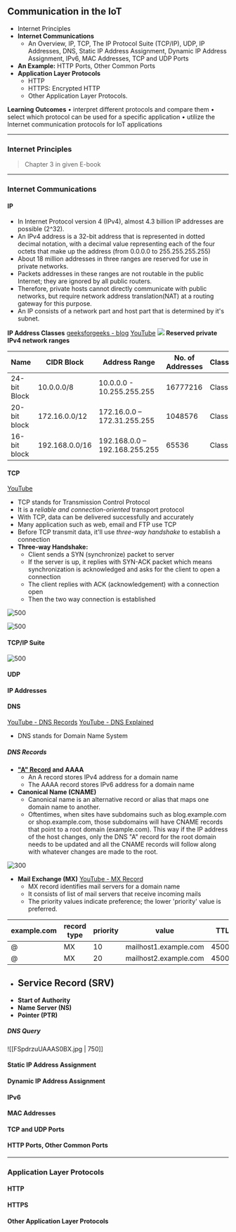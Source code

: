 ## Communication in the IoT
- Internet Principles
- __Internet Communications__ 
	- An Overview, IP, TCP, The IP Protocol Suite (TCP/IP), UDP, IP Addresses, DNS, Static IP Address Assignment, Dynamic IP Address Assignment, IPv6, MAC Addresses, TCP and UDP Ports
- __An Example:__ HTTP Ports, Other Common Ports
- __Application Layer Protocols__
	- HTTP
	- HTTPS: Encrypted HTTP
	- Other Application Layer Protocols.  

__Learning Outcomes__
• interpret different protocols and compare them
• select which protocol can be used for a specific application
• utilize the Internet communication protocols for IoT applications

---
### Internet Principles
> Chapter 3 in given E-book
---
### Internet Communications
#### IP
- In Internet Protocol version 4 (IPv4), almost 4.3 billion IP addresses are possible (2^32).
- An IPv4 address is a 32-bit address that is represented in dotted decimal notation, with a decimal value representing each of the four octets that make up the address (from 0.0.0.0 to 255.255.255.255)
- About 18 million addresses in three ranges are reserved for use in private networks. 
- Packets addresses in these ranges are not routable in the public Internet; they are ignored by all public routers. 
- Therefore, private hosts cannot directly communicate with public networks, but require network address translation(NAT) at a routing gateway for this purpose.
- An IP consists of a network part and host part that is determined by it's subnet.

__IP Address Classes__
[geeksforgeeks - blog](https://www.geeksforgeeks.org/introduction-of-classful-ip-addressing/)
[YouTube](https://www.youtube.com/watch?v=vcArZIAmnYQ&t=464s&ab_channel=SunnyClassroom)
![](nethostdata.jpg)
__Reserved private IPv4 network ranges__

|Name|CIDR Block|Address Range|No. of Addresses|Classfull|
|-|-|-|-|-|
|24-bit Block|10.0.0.0/8|10.0.0.0 - 10.255.255.255|16777216|Class A|
|20-bit block|172.16.0.0/12|172.16.0.0 – 172.31.255.255|1048576|Class B|
|16-bit block|192.168.0.0/16|192.168.0.0 – 192.168.255.255|65536|Class C|

#### TCP
[YouTube](https://www.youtube.com/watch?v=xMtP5ZB3wSk&ab_channel=SunnyClassroom)
- TCP stands for Transmission Control Protocol
- It is a _reliable and connection-oriented_ transport protocol
- With TCP, data can be delivered successfully and accurately
- Many application such as web, email and FTP use TCP
- Before TCP transmit data, it'll use _three-way handshake_ to establish a connection
-  __Three-way Handshake:__
	- Client sends a SYN (synchronize) packet to server
	- If the server is up, it replies with SYN-ACK packet which means synchronization is acknowledged and asks for the client to open a connection
	-  The client replies with ACK (acknowledgement) with a connection open
	- Then the two way connection is established
	
![500](a2VfMV8ucG5n.webp)
	
![500](Y2Vzcy5wbmc.webp)

#### TCP/IP Suite
![500](LmpwZw.webp)

#### UDP
#### IP Addresses
#### DNS
[YouTube - DNS Records](https://www.youtube.com/watch?v=6uEwzkfViSM&ab_channel=itfreetraining) [YouTube - DNS Explained](https://www.youtube.com/watch?v=72snZctFFtA&ab_channel=DNSMadeEasyVideos)
- DNS stands for Domain Name System

##### DNS Records
- __["A" Record](https://dnsmadeeasy.com/post/what-is-an-a-record) and AAAA__
	- An A record stores IPv4 address for a domain name
	- The AAAA record stores IPv6 address for a domain name
- __Canonical Name (CNAME)__
	- Canonical name is an alternative record or alias that maps one domain name to another.
	- Oftentimes, when sites have subdomains such as blog.example.com or shop.example.com, those subdomains will have CNAME records that point to a root domain (example.com). This way if the IP address of the host changes, only the DNS "A" record for the root domain needs to be updated and all the CNAME records will follow along with whatever changes are made to the root.

![300](627d639cbbc41b8058488033_A_RECORD_DNS_EXAMPLE.png)
- __Mail Exchange (MX)__
	[YouTube - MX Record](https://www.youtube.com/watch?v=aWWZ85UAsCg&t=135s&ab_channel=GoogleWorkspace)
	- MX record identifies mail servers for a domain name 
	- It consists of list of mail servers that receive incoming mails
	- The priority values indicate preference; the lower 'priority' value is preferred.

|example.com|record type|priority|value|TTL|
|-|-|-|-|-|
|@|MX|10|mailhost1.example.com|45000|
|@|MX|20|mailhost2.example.com|45000|

- __Service Record (SRV)__
	- 
- __Start of Authority__
- __Name Server (NS)__
- __Pointer (PTR)__

##### DNS Query

![[FSpdrzuUAAAS0BX.jpg | 750]]

#### Static IP Address Assignment
#### Dynamic IP Address Assignment
#### IPv6
#### MAC Addresses
#### TCP and UDP Ports
#### HTTP Ports, Other Common Ports

---
### Application Layer Protocols
#### HTTP
#### HTTPS
#### Other Application Layer Protocols
